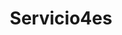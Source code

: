 ---
slug: serv-4
title: Servicio4es
description: Contrary to popular belief, Lorem Ipsum is not simply random text. It has roots in a piece of classical Latin literature from 45 BC, making it over 2000 years old. 
---